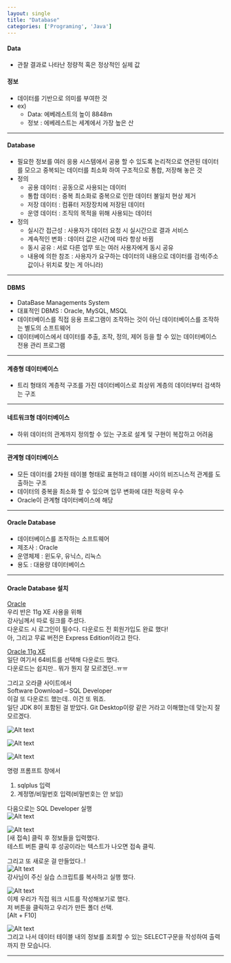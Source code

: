 ```yaml
---
layout: single
title: "Database"
categories: ['Programing', 'Java']
---
```

   
#### Data
* 관찰 결과로 나타난 정량적 혹은 정상적인 실제 값   
   
#### 정보
* 데이터를 기반으로 의미를 부여한 것   
* ex)   
    * Data: 에베레스트의 높이 8848m   
    * 정보 : 에베레스트는 세계에서 가장 높은 산   

***

#### Database
* 필요한 정보를 여러 응용 시스템에서 공용 할 수 있도록 논리적으로 연관된 데이터를 모으고 중복되는 데이터를 최소화 하여 구조적으로 통합, 저장해 놓은 것
* 정의
    * 공용 데이터 : 공동으로 사용되는 데이터
    * 통합 데이터 : 중복 최소화로 중복으로 인한 데이터 불일치 현상 제거
    * 저장 데이터 : 컴퓨터 저장장치에 저장된 데이터
    * 운영 데이터 : 조직의 목적을 위해 사용되는 데이터
* 정의
    * 실시간 접근성 : 사용자가 데이터 요청 시 실시간으로 결과 서비스
    * 계속적인 변화 : 데이터 값은 시간에 따라 항상 바뀜
    * 동시 공유 : 서로 다른 업무 또는 여러 사용자에게 동시 공유
    * 내용에 의한 참조 : 사용자가 요구하는 데이터의 내용으로 데이터를 검색(주소 값이나 위치로 찾는 게 아니라)
   
***

#### DBMS
* DataBase Managements System
* 대표적인 DBMS : Oracle, MySQL, MSQL   
* 데이터베이스를 직접 응용 프로그램이 조작하는 것이 아닌 데이터베이스를 조작하는 별도의 소프트웨어   
* 데이터베이스에서 데이터를 추출, 조작, 정의, 제어 등을 할 수 있는 데이터베이스 전용 관리 프로그램
   
***

#### 계층형 데이터베이스
* 트리 형태의 계층적 구조를 가진 데이터베이스로 최상위 계층의 데이터부터 검색하는 구조
   
***

#### 네트워크형 데이터베이스
* 하위 데이터의 관계까지 정의할 수 있는 구조로 설계 및 구현이 복잡하고 어려움   

***

#### 관계형 데이터베이스
* 모든 데이터를 2차원 테이블 형태로 표현하고 테이블 사이의 비즈니스적 관계를 도출하는 구조
* 데이터의 중복을 최소화 할 수 있으며 업무 변화에 대한 적응력 우수
* Oracle이 관계형 데이터베이스에 해당

***
   
#### Oracle Database
* 데이터베이스를 조작하는 소프트웨어
* 제조사 : Oracle
* 운영체제 : 윈도우, 유닉스, 리눅스
* 용도 : 대용량 데이터베이스     
   
***

#### Oracle Database 설치
[Oracle](https://www.oracle.com/index.html)   
우리 반은 11g XE 사용을 위해   
강사님께서 따로 링크를 주셨다.    
다운로드 시 로그인이 필수다. 다운로드 전 회원가입도 완료 했다!   
아, 그리고 무료 버전은 Express Edition이라고 한다.
   
   
[Oracle 11g XE](https://www.oracle.com/database/technologies/xe-prior-release-downloads.html)   
일단 여기서 64비트를 선택해 다운로드 했다.   
다운로드는 쉽지만.. 뭐가 뭔지 잘 모르겠던..ㅠㅠ  
   

그리고 오라클 사이트에서   
Software Download – SQL Developer   
이걸 또 다운로드 했는데.. 이건 또 뭐죠.   
일단 JDK 8이 포함된 걸 받았다. 
Git Desktop이랑 같은 거라고 이해했는데 맞는지 잘 모르겠다.   
      
![Alt text](/assets/images/oracle01.jpg)   
   
![Alt text](/assets/images/oracle02.jpg)   
   
![Alt text](/assets/images/oracle03.jpg)   
   
명령 프롬프트 창에서   
1) sqlplus 입력   
2) 계정명/비밀번호 입력(비밀번호는 안 보임)   

다음으로는 SQL Developer 실행  
![Alt text](/assets/images/oracle04.jpg)   
   
![Alt text](/assets/images/oracle05.jpg)    
[새 접속] 클릭 후 정보들을 입력했다.   
테스트 버튼 클릭 후 성공이라는 텍스트가 나오면 접속 클릭.   
   
그리고 또 새로운 걸 만들었다..!   
![Alt text](/assets/images/oracle06.jpg)   
강사님이 주신 실습 스크립트를 복사하고 실행 했다.   
   
![Alt text](/assets/images/oracle07.jpg)   
이제 우리가 직접 워크 시트를 작성해보기로 했다.   
저 버튼을 클릭하고 우리가 만든 폴더 선택.   
[Alt + F10]   
   
![Alt text](/assets/images/oracle08.jpg)   
그리고 나서 데이터 테이블 내의 정보를 조회할 수 있는 SELECT구문을 작성하여 출력까지 한 모습니다.   
   
***





